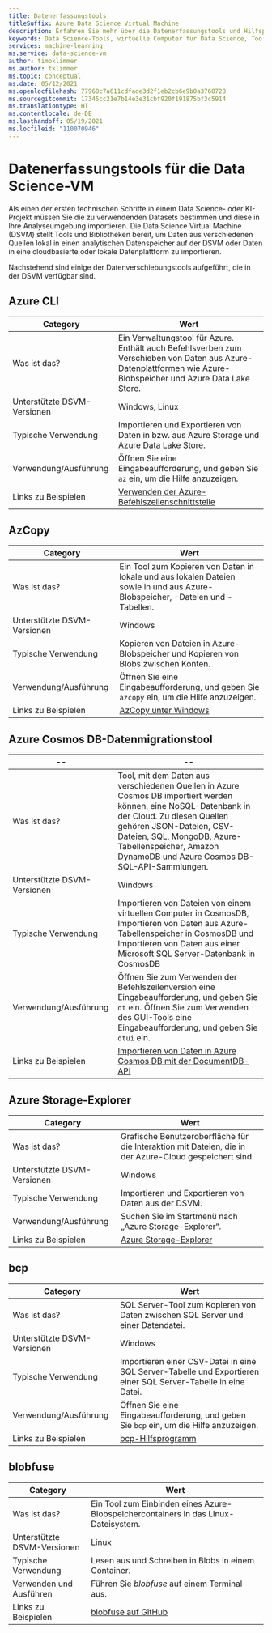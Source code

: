 ```yaml
---
title: Datenerfassungstools
titleSuffix: Azure Data Science Virtual Machine
description: Erfahren Sie mehr über die Datenerfassungstools und Hilfsprogramme, die in der Data Science Virtual Machine vorinstalliert sind.
keywords: Data Science-Tools, virtuelle Computer für Data Science, Tools für Data Science, Linux Data Science
services: machine-learning
ms.service: data-science-vm
author: timoklimmer
ms.author: tklimmer
ms.topic: conceptual
ms.date: 05/12/2021
ms.openlocfilehash: 77968c7a611cdfade3d2f1eb2cb6e9b0a3768728
ms.sourcegitcommit: 17345cc21e7b14e3e31cbf920f191875bf3c5914
ms.translationtype: HT
ms.contentlocale: de-DE
ms.lasthandoff: 05/19/2021
ms.locfileid: "110070946"
---
```

# <a name="data-science-virtual-machine-data-ingestion-tools"></a>Datenerfassungstools für die Data Science-VM

Als einen der ersten technischen Schritte in einem Data Science- oder KI-Projekt müssen Sie die zu verwendenden Datasets bestimmen und diese in Ihre Analyseumgebung importieren. Die Data Science Virtual Machine (DSVM) stellt Tools und Bibliotheken bereit, um Daten aus verschiedenen Quellen lokal in einen analytischen Datenspeicher auf der DSVM oder Daten in eine cloudbasierte oder lokale Datenplattform zu importieren.

Nachstehend sind einige der Datenverschiebungstools aufgeführt, die in der DSVM verfügbar sind.

## <a name="azure-cli"></a>Azure CLI

| Category | Wert |
|--|--|
| Was ist das? | Ein Verwaltungstool für Azure. Enthält auch Befehlsverben zum Verschieben von Daten aus Azure-Datenplattformen wie Azure-Blobspeicher und Azure Data Lake Store. |
| Unterstützte DSVM-Versionen | Windows, Linux |
| Typische Verwendung | Importieren und Exportieren von Daten in bzw. aus Azure Storage und Azure Data Lake Store. |
| Verwendung/Ausführung | Öffnen Sie eine Eingabeaufforderung, und geben Sie `az` ein, um die Hilfe anzuzeigen. |
| Links zu Beispielen | [Verwenden der Azure-Befehlszeilenschnittstelle](/cli/azure) |


## <a name="azcopy"></a>AzCopy

| Category | Wert |
|--|--|
| Was ist das? | Ein Tool zum Kopieren von Daten in lokale und aus lokalen Dateien sowie in und aus Azure-Blobspeicher, -Dateien und -Tabellen. |
| Unterstützte DSVM-Versionen | Windows |
| Typische Verwendung | Kopieren von Dateien in Azure-Blobspeicher und Kopieren von Blobs zwischen Konten. |
| Verwendung/Ausführung | Öffnen Sie eine Eingabeaufforderung, und geben Sie `azcopy` ein, um die Hilfe anzuzeigen. |
| Links zu Beispielen | [AzCopy unter Windows](../../storage/common/storage-use-azcopy-v10.md) |


## <a name="azure-cosmos-db-data-migration-tool"></a>Azure Cosmos DB-Datenmigrationstool

|--|--|
| ------------- | ------------- |
| Was ist das? | Tool, mit dem Daten aus verschiedenen Quellen in Azure Cosmos DB importiert werden können, eine NoSQL-Datenbank in der Cloud. Zu diesen Quellen gehören JSON-Dateien, CSV-Dateien, SQL, MongoDB, Azure-Tabellenspeicher, Amazon DynamoDB und Azure Cosmos DB-SQL-API-Sammlungen. |
| Unterstützte DSVM-Versionen | Windows |
| Typische Verwendung | Importieren von Dateien von einem virtuellen Computer in CosmosDB, Importieren von Daten aus Azure-Tabellenspeicher in CosmosDB und Importieren von Daten aus einer Microsoft SQL Server-Datenbank in CosmosDB |
| Verwendung/Ausführung | Öffnen Sie zum Verwenden der Befehlszeilenversion eine Eingabeaufforderung, und geben Sie `dt` ein. Öffnen Sie zum Verwenden des GUI-Tools eine Eingabeaufforderung, und geben Sie `dtui` ein. |
| Links zu Beispielen | [Importieren von Daten in Azure Cosmos DB mit der DocumentDB-API](../../cosmos-db/import-data.md) |

## <a name="azure-storage-explorer"></a>Azure Storage-Explorer

| Category | Wert |
|--|--|
| Was ist das? | Grafische Benutzeroberfläche für die Interaktion mit Dateien, die in der Azure-Cloud gespeichert sind. |
| Unterstützte DSVM-Versionen | Windows |
| Typische Verwendung | Importieren und Exportieren von Daten aus der DSVM. |
| Verwendung/Ausführung | Suchen Sie im Startmenü nach „Azure Storage-Explorer“. |
| Links zu Beispielen | [Azure Storage-Explorer](vm-do-ten-things.md#access-azure-data-and-analytics-services) |

## <a name="bcp"></a>bcp

| Category | Wert |
|--|--|
| Was ist das? | SQL Server-Tool zum Kopieren von Daten zwischen SQL Server und einer Datendatei. |
| Unterstützte DSVM-Versionen | Windows |
| Typische Verwendung | Importieren einer CSV-Datei in eine SQL Server-Tabelle und Exportieren einer SQL Server-Tabelle in eine Datei. |
| Verwendung/Ausführung | Öffnen Sie eine Eingabeaufforderung, und geben Sie `bcp` ein, um die Hilfe anzuzeigen. |
| Links zu Beispielen | [bcp-Hilfsprogramm](/sql/tools/bcp-utility) |

## <a name="blobfuse"></a>blobfuse

| Category | Wert |
|--|--|
| Was ist das? | Ein Tool zum Einbinden eines Azure-Blobspeichercontainers in das Linux-Dateisystem. |
| Unterstützte DSVM-Versionen | Linux |
| Typische Verwendung | Lesen aus und Schreiben in Blobs in einem Container. |
| Verwenden und Ausführen | Führen Sie _blobfuse_ auf einem Terminal aus. |
| Links zu Beispielen | [blobfuse auf GitHub](https://github.com/Azure/azure-storage-fuse) |
